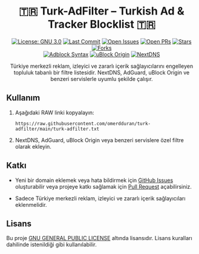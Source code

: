 <h1 align="center">🇹🇷 Turk-AdFilter – Turkish Ad & Tracker Blocklist 🇹🇷</h1>

<div align="center">

[![License: GNU 3.0](https://img.shields.io/badge/License-GNU%203.0-orange.svg)](https://opensource.org/license/gpl-3-0)
[![Last Commit](https://img.shields.io/github/last-commit/omerdduran/turk-adfilter)](https://github.com/omerdduran/turk-adfilter/commits/main)
[![Open Issues](https://img.shields.io/github/issues/omerdduran/turk-adfilter)](https://github.com/omerdduran/turk-adfilter/issues)
[![Open PRs](https://img.shields.io/github/issues-pr/omerdduran/turk-adfilter)](https://github.com/omerdduran/turk-adfilter/pulls)
[![Stars](https://img.shields.io/github/stars/omerdduran/turk-adfilter)](https://github.com/omerdduran/turk-adfilter/stargazers)
[![Forks](https://img.shields.io/github/forks/omerdduran/turk-adfilter)](https://github.com/omerdduran/turk-adfilter/network/members)  
[![Adblock Syntax](https://img.shields.io/badge/syntax-Adblock%20compatible-blue)](#)
[![uBlock Origin](https://img.shields.io/badge/uBlock%20Origin-supported-brightgreen)](https://github.com/gorhill/uBlock)
[![NextDNS](https://img.shields.io/badge/NextDNS-ready-blueviolet)](https://nextdns.io)

</div>



<p align="center">Türkiye merkezli reklam, izleyici ve zararlı içerik sağlayıcılarını engelleyen topluluk tabanlı bir filtre listesidir. NextDNS, AdGuard, uBlock Origin ve benzeri servislerle uyumlu şekilde çalışır.</p>

## Kullanım

1. Aşağıdaki RAW linki kopyalayın:
   
   `https://raw.githubusercontent.com/omerdduran/turk-adfilter/main/turk-adfilter.txt`

2. NextDNS, AdGuard, uBlock Origin veya benzeri servislere özel filtre olarak ekleyin.

## Katkı

- Yeni bir domain eklemek veya hata bildirmek için [GitHub Issues](https://github.com/omerdduran/turk-adfilter/issues) oluşturabilir veya projeye katkı sağlamak için [Pull Request](https://github.com/omerdduran/turk-adfilter/pulls) açabilirsiniz.

- Sadece Türkiye merkezli reklam, izleyici ve zararlı içerik sağlayıcıları eklenmelidir.

## Lisans

Bu proje [GNU GENERAL PUBLIC LICENSE](LICENSE) altında lisansıdır. Lisans kuralları dahilinde istenildiği gibi kullanılabilir.
